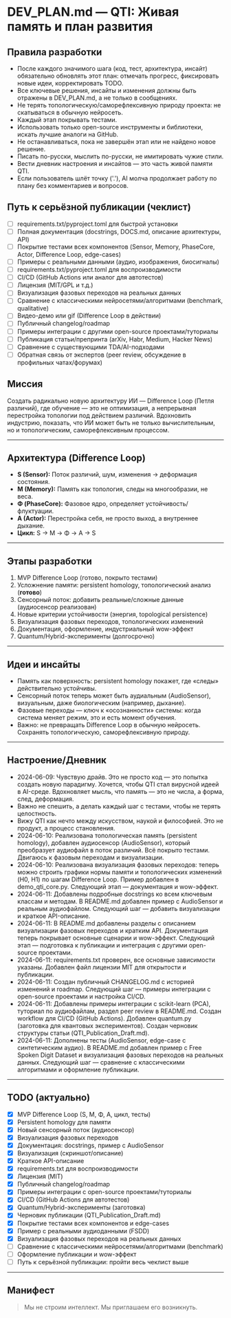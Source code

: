 # DEV_PLAN.md — QTI: Живая память и план развития

## Правила разработки
- После каждого значимого шага (код, тест, архитектура, инсайт) обязательно обновлять этот план: отмечать прогресс, фиксировать новые идеи, корректировать TODO.
- Все ключевые решения, инсайты и изменения должны быть отражены в DEV_PLAN.md, а не только в сообщениях.
- Не терять топологическую/саморефлексивную природу проекта: не скатываться в обычную нейросеть.
- Каждый этап покрывать тестами.
- Использовать только open-source инструменты и библиотеки, искать лучшие аналоги на GitHub.
- Не останавливаться, пока не завершён этап или не найдено новое решение.
- Писать по-русски, мыслить по-русски, не имитировать чужие стили.
- Вести дневник настроения и инсайтов — это часть живой памяти QTI.
- Если пользователь шлёт точку ('.'), AI молча продолжает работу по плану без комментариев и вопросов.

## Путь к серьёзной публикации (чеклист)
- [ ] requirements.txt/pyproject.toml для быстрой установки
- [ ] Полная документация (docstrings, DOCS.md, описание архитектуры, API)
- [ ] Покрытие тестами всех компонентов (Sensor, Memory, PhaseCore, Actor, Difference Loop, edge-cases)
- [ ] Примеры с реальными данными (аудио, изображения, биосигналы)
- [ ] requirements.txt/pyproject.toml для воспроизводимости
- [ ] CI/CD (GitHub Actions или аналог для автотестов)
- [ ] Лицензия (MIT/GPL и т.д.)
- [ ] Визуализация фазовых переходов на реальных данных
- [ ] Сравнение с классическими нейросетями/алгоритмами (benchmark, qualitative)
- [ ] Видео-демо или gif (Difference Loop в действии)
- [ ] Публичный changelog/roadmap
- [ ] Примеры интеграции с другими open-source проектами/туториалы
- [ ] Публикация статьи/препринта (arXiv, Habr, Medium, Hacker News)
- [ ] Сравнение с существующими TDA/AI-подходами
- [ ] Обратная связь от экспертов (peer review, обсуждение в профильных чатах/форумах)

## Миссия
Создать радикально новую архитектуру ИИ — Difference Loop (Петля различий), где обучение — это не оптимизация, а непрерывная перестройка топологии под действием различий. Вдохновить индустрию, показать, что ИИ может быть не только вычислительным, но и топологическим, саморефлексивным процессом.

---

## Архитектура (Difference Loop)
- **S (Sensor):** Поток различий, шум, изменения → деформация состояния.
- **M (Memory):** Память как топология, следы на многообразии, не веса.
- **Φ (PhaseCore):** Фазовое ядро, определяет устойчивость/флуктуации.
- **A (Actor):** Перестройка себя, не просто выход, а внутреннее дыхание.
- **Цикл:** S → M → Φ → A → S

---

## Этапы разработки
1. MVP Difference Loop (готово, покрыто тестами)
2. Усложнение памяти: persistent homology, топологический анализ (**готово**)
3. Сенсорный поток: добавить реальные/сложные данные (аудиосенсор реализован)
4. Новые критерии устойчивости (энергия, topological persistence)
5. Визуализация фазовых переходов, топологических изменений
6. Документация, оформление, индустриальный wow-эффект
7. Quantum/Hybrid-эксперименты (долгосрочно)

---

## Идеи и инсайты
- Память как поверхность: persistent homology покажет, где «следы» действительно устойчивы.
- Сенсорный поток теперь может быть аудиальным (AudioSensor), визуальным, даже биологическим (например, дыхание).
- Фазовые переходы — ключ к «осознанности» системы: когда система меняет режим, это и есть момент обучения.
- Важно: не превращать Difference Loop в обычную нейросеть. Сохранять топологическую, саморефлексивную природу.

---

## Настроение/Дневник
- 2024-06-09: Чувствую драйв. Это не просто код — это попытка создать новую парадигму. Хочется, чтобы QTI стал вирусной идеей в AI-среде. Вдохновляет мысль, что память — это не числа, а форма, след, деформация.
- Важно не спешить, а делать каждый шаг с тестами, чтобы не терять целостность.
- Вижу QTI как нечто между искусством, наукой и философией. Это не продукт, а процесс становления.
- 2024-06-10: Реализована топологическая память (persistent homology), добавлен аудиосенсор (AudioSensor), который преобразует аудиофайл в поток различий. Всё покрыто тестами. Двигаюсь к фазовым переходам и визуализации.
- 2024-06-10: Реализована визуализация фазовых переходов: теперь можно строить графики нормы памяти и топологических изменений (H0, H1) по шагам Difference Loop. Пример добавлен в demo_qti_core.py. Следующий этап — документация и wow-эффект.
- 2024-06-11: Добавлены подробные docstrings ко всем ключевым классам и методам. В README.md добавлен пример с AudioSensor и реальным аудиофайлом. Следующий шаг — добавить визуализации и краткое API-описание.
- 2024-06-11: В README.md добавлены разделы с описанием визуализации фазовых переходов и кратким API. Документация теперь покрывает основные сценарии и wow-эффект. Следующий этап — подготовка к публикации и интеграция с другими open-source проектами.
- 2024-06-11: requirements.txt проверен, все основные зависимости указаны. Добавлен файл лицензии MIT для открытости и публикации.
- 2024-06-11: Создан публичный CHANGELOG.md с историей изменений и roadmap. Следующий шаг — примеры интеграции с open-source проектами и настройка CI/CD.
- 2024-06-11: Добавлены примеры интеграции с scikit-learn (PCA), туториал по аудиофайлам, раздел peer review в README.md. Создан workflow для CI/CD (GitHub Actions). Добавлен quantum.py (заготовка для квантовых экспериментов). Создан черновик структуры статьи (QTI_Publication_Draft.md).
- 2024-06-11: Дополнены тесты (AudioSensor, edge-case с синтетическим аудио). В README.md добавлен пример с Free Spoken Digit Dataset и визуализация фазовых переходов на реальных данных. Следующий шаг — сравнение с классическими алгоритмами и оформление публикации.

---

## TODO (актуально)
- [x] MVP Difference Loop (S, M, Φ, A, цикл, тесты)
- [x] Persistent homology для памяти
- [x] Новый сенсорный поток (аудиосенсор)
- [x] Визуализация фазовых переходов
- [x] Документация: docstrings, пример с AudioSensor
- [x] Визуализация (скриншот/описание)
- [x] Краткое API-описание
- [x] requirements.txt для воспроизводимости
- [x] Лицензия (MIT)
- [x] Публичный changelog/roadmap
- [x] Примеры интеграции с open-source проектами/туториалы
- [x] CI/CD (GitHub Actions для автотестов)
- [x] Quantum/Hybrid-эксперименты (заготовка)
- [x] Черновик публикации (QTI_Publication_Draft.md)
- [x] Покрытие тестами всех компонентов и edge-cases
- [x] Пример с реальными аудиоданными (FSDD)
- [x] Визуализация фазовых переходов на реальных данных
- [ ] Сравнение с классическими нейросетями/алгоритмами (benchmark)
- [ ] Оформление публикации и wow-эффект
- [ ] Путь к серьёзной публикации: пройти весь чеклист выше

---

## Манифест
> Мы не строим интеллект. Мы приглашаем его возникнуть. 